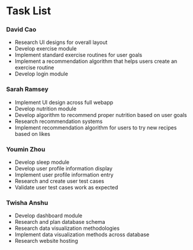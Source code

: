 # Task List

### David Cao
- Research UI designs for overall layout
- Develop exercise module
- Implement standard exercise routines for user goals
- Implement a recommendation algorithm that helps users create an exercise routine
- Develop login module

### Sarah Ramsey
- Implement UI design across full webapp
- Develop nutrition module
- Develop algorithm to recommend proper nutrition based on user goals
- Research recommendation systems
- Implement recommendation algorithm for users to try new recipes based on likes

### Youmin Zhou
- Develop sleep module
- Develop user profile information display
- Implement user profile information entry
- Research and create user test cases
- Validate user test cases work as expected

### Twisha Anshu
- Develop dashboard module 
- Research and plan database schema
- Research data visualization methodologies
- Implement data visualization methods across database
- Research website hosting
